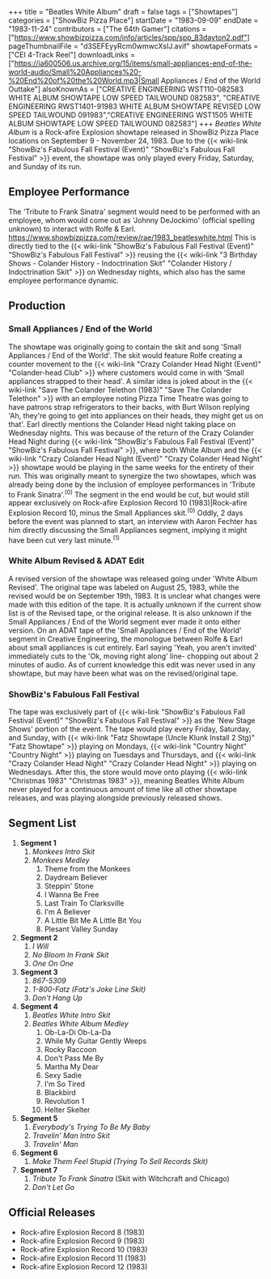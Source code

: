 +++
title = "Beatles White Album"
draft = false
tags = ["Showtapes"]
categories = ["ShowBiz Pizza Place"]
startDate = "1983-09-09"
endDate = "1983-11-24"
contributors = ["The 64th Gamer"]
citations = ["https://www.showbizpizza.com/info/articles/spp/spp_83dayton2.pdf"]
pageThumbnailFile = "d3SEFEyyRcm0wmwcXsIJ.avif"
showtapeFormats = ["CEI 4-Track Reel"]
downloadLinks = ["https://ia600506.us.archive.org/15/items/small-appliances-end-of-the-world-audio/Small%20Appliances%20-%20End%20of%20the%20World.mp3|Small Appliances / End of the World Outtake"]
alsoKnownAs = ["CREATIVE ENGINEERING WST110-082583 WHITE ALBUM SHOWTAPE LOW SPEED TAILWOUND 082583", "CREATIVE ENGINEERING RWST1401-91983 WHITE ALBUM SHOWTAPE REVISED LOW SPEED TAILWOUND 091983","CREATIVE ENGINEERING WST1505 WHITE ALBUM SHOWTAPE LOW SPEED TAILWOUND 082583"]
+++
*Beatles White Album* is a Rock-afire Explosion showtape released in ShowBiz Pizza Place locations on September 9 -
November 24, 1983.
Due to the {{< wiki-link "ShowBiz's Fabulous Fall Festival (Event)" "ShowBiz's Fabulous Fall Festival" >}}
event, the showtape was only played every Friday, Saturday, and Sunday of its run.

## Employee Performance

The 'Tribute to Frank Sinatra' segment would need to be performed with an employee, whom would come out as 'Johnny
DeJockimo' (official spelling unknown) to interact with Rolfe & Earl.
https://www.showbizpizza.com/review/rae/1983_beatleswhite.html
This is directly tied to the {{< wiki-link "ShowBiz's Fabulous Fall Festival (Event)" "ShowBiz's Fabulous Fall Festival" >}} reusing the {{< wiki-link "3 Birthday Shows - Colander History - Indoctrination Skit" "Colander History / Indoctrination Skit" >}} on Wednesday nights, which also has the same employee
performance dynamic.

## Production

### Small Appliances / End of the World

The showtape was originally going to contain the skit and song 'Small Appliances / End of the World'. The skit would
feature Rolfe creating a counter movement to the {{< wiki-link "Crazy Colander Head Night (Event)" "Colander-head Club" >}} where customers would come in with 'Small appliances strapped to their head'. A
similar idea is joked about in the {{< wiki-link "Save The Colander Telethon (1983)" "Save The Colander Telethon" >}} with an employee noting Pizza Time Theatre was going to have patrons strap refrigerators to their
backs, with Burt Wilson replying 'Ah, they're going to get into appliances on their heads, they might get us on that'.
Earl directly mentions the Colander Head night taking place on Wednesday nights. This was because of the return of the
Crazy Colander Head Night during {{< wiki-link "ShowBiz's Fabulous Fall Festival (Event)" "ShowBiz's Fabulous Fall Festival" >}}, where both White Album and the {{< wiki-link "Crazy Colander Head Night (Event)" "Crazy Colander Head Night" >}} showtape would be playing in the same weeks for the entirety of their run.
This was originally meant to synergize the two showtapes, which was already being done by the inclusion of employee
performances in 'Tribute to Frank Sinatra'.<sup>(0)</sup>
The segment in the end would be cut, but would still appear exclusively on Rock-afire Explosion Record 10
(1983)|Rock-afire Explosion Record 10, minus the Small Appliances skit.<sup>(0)</sup> Oddly, 2 days before the event was
planned to start, an interview with Aaron Fechter has him directly discussing the Small Appliances segment, implying it
might have been cut very last minute.<sup>(1)</sup>

### White Album Revised & ADAT Edit

A revised version of the showtape was released going under 'White Album Revised'. The original tape was labeled on August 25, 1983, while the revised would be on September 19th, 1983. It is unclear what changes were made with this edition of the tape. It is actually unknown if the current show list is of the Revised tape, or the original release. It is also unknown if the Small Appliances / End of the World segment ever made it onto either version.
On an ADAT tape of the 'Small Appliances / End of the World' segment in Creative Engineering, the monologue between
Rolfe & Earl about small appliances is cut entirely. Earl saying 'Yeah, you aren't invited' immediately cuts to the 'Ok,
moving right along' line- chopping out about 2 minutes of audio. As of current knowledge this edit was never used in any
showtape, but may have been what was on the revised/original tape.

### ShowBiz's Fabulous Fall Festival

The tape was exclusively part of {{< wiki-link "ShowBiz's Fabulous Fall Festival (Event)" "ShowBiz's Fabulous Fall Festival" >}} as the 'New Stage Shows' portion of the event. The tape would play every Friday,
Saturday, and Sunday, with {{< wiki-link "Fatz Showtape (Uncle Klunk Install 2 Stg)" "Fatz Showtape" >}}
playing on Mondays, {{< wiki-link "Country Night" "Country Night" >}} playing on Tuesdays and Thursdays, and
{{< wiki-link "Crazy Colander Head Night" "Crazy Colander Head Night" >}} playing on Wednesdays.
After this, the store would move onto playing {{< wiki-link "Christmas 1983" "Christmas 1983" >}}, meaning
Beatles White Album never played for a continuous amount of time like all other showtape releases, and was playing
alongside previously released shows.

## Segment List

1.  **Segment 1**
    1.  *Monkees Intro Skit*
    2.  *Monkees Medley*
        1.  Theme from the Monkees
        2.  Daydream Believer
        3.  Steppin' Stone
        4.  I Wanna Be Free
        5.  Last Train To Clarksville
        6.  I'm A Believer
        7.  A Little Bit Me A Little Bit You
        8.  Plesant Valley Sunday
2.  **Segment 2**
    1.  *I Will*
    2.  *No Bloom In Frank Skit*
    3.  *One On One*
3.  **Segment 3**
    1.  *867-5309*
    2.  *1-800-Fatz (Fatz's Joke Line Skit)*
    3.  *Don't Hang Up*
4.  **Segment 4**
    1.  *Beatles White Intro Skit*
    2.  *Beatles White Album Medley*
        1.  Ob-La-Di Ob-La-Da
        2.  While My Guitar Gently Weeps
        3.  Rocky Raccoon
        4.  Don't Pass Me By
        5.  Martha My Dear
        6.  Sexy Sadie
        7.  I'm So Tired
        8.  Blackbird
        9.  Revolution 1
        10. Helter Skelter
5.  **Segment 5**
    1.  *Everybody's Trying To Be My Baby*
    2.  *Travelin' Man Intro Skit*
    3.  *Travelin' Man*
6.  **Segment 6**
    1.  *Make Them Feel Stupid (Trying To Sell Records Skit)*
7.  **Segment 7**
    1.  *Tribute To Frank Sinatra* (Skit with Witchcraft and Chicago)
    2.  *Don't Let Go*

## Official Releases

- Rock-afire Explosion Record 8 (1983)
- Rock-afire Explosion Record 9 (1983)
- Rock-afire Explosion Record 10 (1983)
- Rock-afire Explosion Record 11 (1983)
- Rock-afire Explosion Record 12 (1983)
